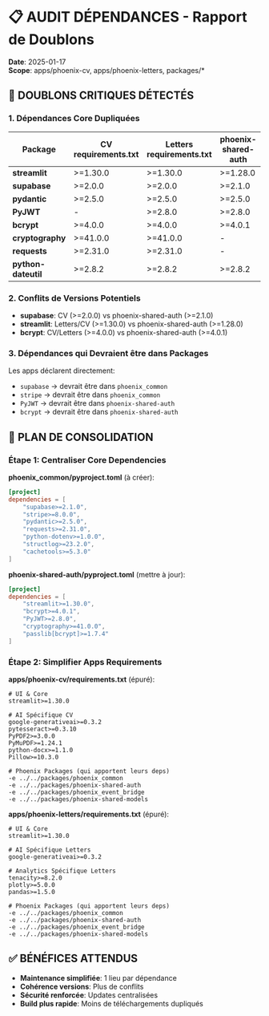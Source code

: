 # 📋 AUDIT DÉPENDANCES - Rapport de Doublons

**Date**: 2025-01-17  
**Scope**: apps/phoenix-cv, apps/phoenix-letters, packages/*

## 🚨 DOUBLONS CRITIQUES DÉTECTÉS

### 1. Dépendances Core Dupliquées

| Package | CV requirements.txt | Letters requirements.txt | phoenix-shared-auth |
|---------|-------------------|-------------------------|---------------------|
| **streamlit** | >=1.30.0 | >=1.30.0 | >=1.28.0 |
| **supabase** | >=2.0.0 | >=2.0.0 | >=2.1.0 |
| **pydantic** | >=2.5.0 | >=2.5.0 | >=2.5.0 |
| **PyJWT** | - | >=2.8.0 | >=2.8.0 |
| **bcrypt** | >=4.0.0 | >=4.0.0 | >=4.0.1 |
| **cryptography** | >=41.0.0 | >=41.0.0 | - |
| **requests** | >=2.31.0 | >=2.31.0 | - |
| **python-dateutil** | >=2.8.2 | >=2.8.2 | >=2.8.2 |

### 2. Conflits de Versions Potentiels

- **supabase**: CV (>=2.0.0) vs phoenix-shared-auth (>=2.1.0)
- **streamlit**: Letters/CV (>=1.30.0) vs phoenix-shared-auth (>=1.28.0)
- **bcrypt**: CV/Letters (>=4.0.0) vs phoenix-shared-auth (>=4.0.1)

### 3. Dépendances qui Devraient être dans Packages

Les apps déclarent directement:
- `supabase` → devrait être dans `phoenix_common`
- `stripe` → devrait être dans `phoenix_common`  
- `PyJWT` → devrait être dans `phoenix-shared-auth`
- `bcrypt` → devrait être dans `phoenix-shared-auth`

## 🎯 PLAN DE CONSOLIDATION

### Étape 1: Centraliser Core Dependencies

**phoenix_common/pyproject.toml** (à créer):
```toml
[project]
dependencies = [
    "supabase>=2.1.0",
    "stripe>=8.0.0", 
    "pydantic>=2.5.0",
    "requests>=2.31.0",
    "python-dotenv>=1.0.0",
    "structlog>=23.2.0",
    "cachetools>=5.3.0"
]
```

**phoenix-shared-auth/pyproject.toml** (mettre à jour):
```toml
[project]
dependencies = [
    "streamlit>=1.30.0",
    "bcrypt>=4.0.1",
    "PyJWT>=2.8.0",
    "cryptography>=41.0.0",
    "passlib[bcrypt]>=1.7.4"
]
```

### Étape 2: Simplifier Apps Requirements

**apps/phoenix-cv/requirements.txt** (épuré):
```
# UI & Core
streamlit>=1.30.0

# AI Spécifique CV
google-generativeai>=0.3.2
pytesseract>=0.3.10
PyPDF2>=3.0.0
PyMuPDF>=1.24.1
python-docx>=1.1.0
Pillow>=10.3.0

# Phoenix Packages (qui apportent leurs deps)
-e ../../packages/phoenix_common
-e ../../packages/phoenix-shared-auth
-e ../../packages/phoenix_event_bridge
-e ../../packages/phoenix-shared-models
```

**apps/phoenix-letters/requirements.txt** (épuré):
```
# UI & Core  
streamlit>=1.30.0

# AI Spécifique Letters
google-generativeai>=0.3.2

# Analytics Spécifique Letters
tenacity>=8.2.0
plotly>=5.0.0
pandas>=1.5.0

# Phoenix Packages (qui apportent leurs deps)
-e ../../packages/phoenix_common
-e ../../packages/phoenix-shared-auth
-e ../../packages/phoenix_event_bridge
-e ../../packages/phoenix-shared-models
```

## ✅ BÉNÉFICES ATTENDUS

- **Maintenance simplifiée**: 1 lieu par dépendance
- **Cohérence versions**: Plus de conflits
- **Sécurité renforcée**: Updates centralisées
- **Build plus rapide**: Moins de téléchargements dupliqués